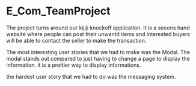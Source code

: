 # E_Com_TeamProject
The project turns around our kijiji knockoff application. It is a secons hand website where people can post their unwantd items and interested buyers will be able to contact 
the seller to make the transaction.

The most interesting user stories that we had to make was the Modal. The modal stands out compared to just having to change a page to display the information. it is a prettier
way to display informations.

the hardest user story that we had to do was the messaging system.
